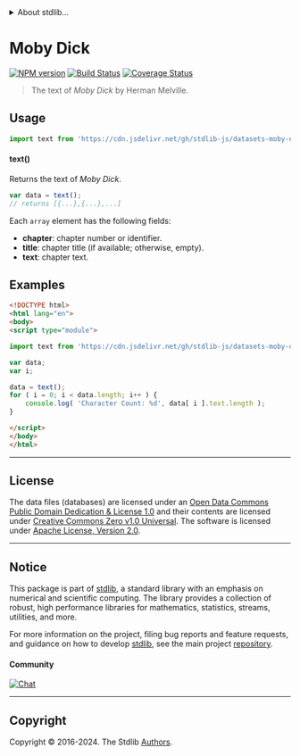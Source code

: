 <!--

@license Apache-2.0

Copyright (c) 2018 The Stdlib Authors.

Licensed under the Apache License, Version 2.0 (the "License");
you may not use this file except in compliance with the License.
You may obtain a copy of the License at

   http://www.apache.org/licenses/LICENSE-2.0

Unless required by applicable law or agreed to in writing, software
distributed under the License is distributed on an "AS IS" BASIS,
WITHOUT WARRANTIES OR CONDITIONS OF ANY KIND, either express or implied.
See the License for the specific language governing permissions and
limitations under the License.

-->


<details>
  <summary>
    About stdlib...
  </summary>
  <p>We believe in a future in which the web is a preferred environment for numerical computation. To help realize this future, we've built stdlib. stdlib is a standard library, with an emphasis on numerical and scientific computation, written in JavaScript (and C) for execution in browsers and in Node.js.</p>
  <p>The library is fully decomposable, being architected in such a way that you can swap out and mix and match APIs and functionality to cater to your exact preferences and use cases.</p>
  <p>When you use stdlib, you can be absolutely certain that you are using the most thorough, rigorous, well-written, studied, documented, tested, measured, and high-quality code out there.</p>
  <p>To join us in bringing numerical computing to the web, get started by checking us out on <a href="https://github.com/stdlib-js/stdlib">GitHub</a>, and please consider <a href="https://opencollective.com/stdlib">financially supporting stdlib</a>. We greatly appreciate your continued support!</p>
</details>

# Moby Dick

[![NPM version][npm-image]][npm-url] [![Build Status][test-image]][test-url] [![Coverage Status][coverage-image]][coverage-url] <!-- [![dependencies][dependencies-image]][dependencies-url] -->

> The text of _Moby Dick_ by Herman Melville.

<section class="intro">

</section>

<!-- /.intro -->



<section class="usage">

## Usage

```javascript
import text from 'https://cdn.jsdelivr.net/gh/stdlib-js/datasets-moby-dick@esm/index.mjs';
```

#### text()

Returns the text of _Moby Dick_.

```javascript
var data = text();
// returns [{...},{...},...]
```

Each `array` element has the following fields:

-   **chapter**: chapter number or identifier.
-   **title**: chapter title (if available; otherwise, empty).
-   **text**: chapter text.

</section>

<!-- /.usage -->

<section class="examples">

## Examples

<!-- TODO: better example. Possibly with Markov Model text generation. -->

<!-- eslint no-undef: "error" -->

```html
<!DOCTYPE html>
<html lang="en">
<body>
<script type="module">

import text from 'https://cdn.jsdelivr.net/gh/stdlib-js/datasets-moby-dick@esm/index.mjs';

var data;
var i;

data = text();
for ( i = 0; i < data.length; i++ ) {
    console.log( 'Character Count: %d', data[ i ].text.length );
}

</script>
</body>
</html>
```

</section>

<!-- /.examples -->



<!-- <license> -->

* * *

## License

The data files (databases) are licensed under an [Open Data Commons Public Domain Dedication & License 1.0][pddl-1.0] and their contents are licensed under [Creative Commons Zero v1.0 Universal][cc0]. The software is licensed under [Apache License, Version 2.0][apache-license].

<!-- </license> -->

<!-- Section for related `stdlib` packages. Do not manually edit this section, as it is automatically populated. -->

<section class="related">

</section>

<!-- /.related -->

<!-- Section for all links. Make sure to keep an empty line after the `section` element and another before the `/section` close. -->


<section class="main-repo" >

* * *

## Notice

This package is part of [stdlib][stdlib], a standard library with an emphasis on numerical and scientific computing. The library provides a collection of robust, high performance libraries for mathematics, statistics, streams, utilities, and more.

For more information on the project, filing bug reports and feature requests, and guidance on how to develop [stdlib][stdlib], see the main project [repository][stdlib].

#### Community

[![Chat][chat-image]][chat-url]

---

## Copyright

Copyright &copy; 2016-2024. The Stdlib [Authors][stdlib-authors].

</section>

<!-- /.stdlib -->

<!-- Section for all links. Make sure to keep an empty line after the `section` element and another before the `/section` close. -->

<section class="links">

[npm-image]: http://img.shields.io/npm/v/@stdlib/datasets-moby-dick.svg
[npm-url]: https://npmjs.org/package/@stdlib/datasets-moby-dick

[test-image]: https://github.com/stdlib-js/datasets-moby-dick/actions/workflows/test.yml/badge.svg?branch=v0.2.2
[test-url]: https://github.com/stdlib-js/datasets-moby-dick/actions/workflows/test.yml?query=branch:v0.2.2

[coverage-image]: https://img.shields.io/codecov/c/github/stdlib-js/datasets-moby-dick/main.svg
[coverage-url]: https://codecov.io/github/stdlib-js/datasets-moby-dick?branch=main

<!--

[dependencies-image]: https://img.shields.io/david/stdlib-js/datasets-moby-dick.svg
[dependencies-url]: https://david-dm.org/stdlib-js/datasets-moby-dick/main

-->

[chat-image]: https://img.shields.io/gitter/room/stdlib-js/stdlib.svg
[chat-url]: https://app.gitter.im/#/room/#stdlib-js_stdlib:gitter.im

[stdlib]: https://github.com/stdlib-js/stdlib

[stdlib-authors]: https://github.com/stdlib-js/stdlib/graphs/contributors

[cli-section]: https://github.com/stdlib-js/datasets-moby-dick#cli
[cli-url]: https://github.com/stdlib-js/datasets-moby-dick/tree/cli
[@stdlib/datasets-moby-dick]: https://github.com/stdlib-js/datasets-moby-dick/tree/main

[umd]: https://github.com/umdjs/umd
[es-module]: https://developer.mozilla.org/en-US/docs/Web/JavaScript/Guide/Modules

[deno-url]: https://github.com/stdlib-js/datasets-moby-dick/tree/deno
[deno-readme]: https://github.com/stdlib-js/datasets-moby-dick/blob/deno/README.md
[umd-url]: https://github.com/stdlib-js/datasets-moby-dick/tree/umd
[umd-readme]: https://github.com/stdlib-js/datasets-moby-dick/blob/umd/README.md
[esm-url]: https://github.com/stdlib-js/datasets-moby-dick/tree/esm
[esm-readme]: https://github.com/stdlib-js/datasets-moby-dick/blob/esm/README.md
[branches-url]: https://github.com/stdlib-js/datasets-moby-dick/blob/main/branches.md

[pddl-1.0]: http://opendatacommons.org/licenses/pddl/1.0/

[cc0]: https://creativecommons.org/publicdomain/zero/1.0

[apache-license]: https://www.apache.org/licenses/LICENSE-2.0

[ndjson]: http://specs.frictionlessdata.io/ndjson/

</section>

<!-- /.links -->
